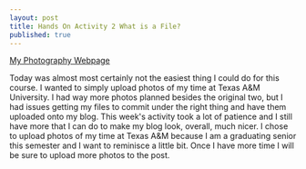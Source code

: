 ```yaml
---
layout: post
title: Hands On Activity 2 What is a File?
published: true
---
```


[My Photography Webpage](https://rebeccasloane.github.io/2020/09/09/my-photography.html)

Today was almost most certainly not the easiest thing I could do for this course. 
I wanted to simply upload photos of my time at Texas A&M University. 
I had way more photos planned besides the original two, but I had issues getting my files to commit under the right thing and have them uploaded onto my blog.
This week's activity took a lot of patience and I still have more that I can do to make my blog look, overall, much nicer.
I chose to upload photos of my time at Texas A&M because I am a graduating senior this semester and I want to reminisce a little bit.
Once I have more time I will be sure to upload more photos to the post.
